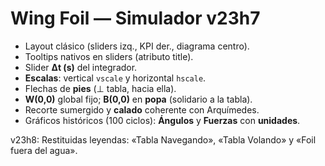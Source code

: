 # Wing Foil — Simulador v23h7
- Layout clásico (sliders izq., KPI der., diagrama centro).
- Tooltips nativos en sliders (atributo title).
- Slider **Δt (s)** del integrador.
- **Escalas**: vertical `vscale` y horizontal `hscale`.
- Flechas de **pies** (⊥ tabla, hacia ella).
- **W(0,0)** global fijo; **B(0,0)** en **popa** (solidario a la tabla).
- Recorte sumergido y **calado** coherente con Arquímedes.
- Gráficos históricos (100 ciclos): **Ángulos** y **Fuerzas** con **unidades**.


v23h8: Restituidas leyendas: «Tabla Navegando», «Tabla Volando» y «Foil fuera del agua».